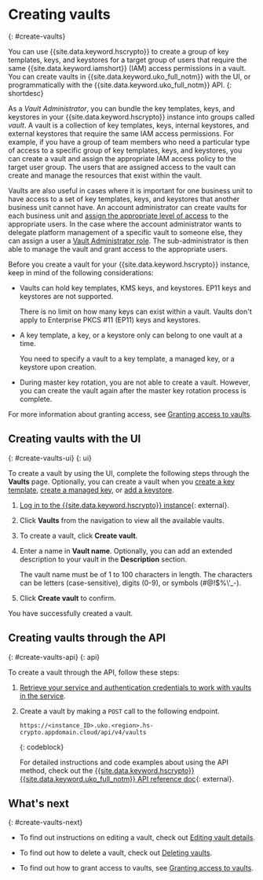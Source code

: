 # Creating vaults
{: #create-vaults}

You can use {{site.data.keyword.hscrypto}} to create a group of key templates, keys, and keystores for a target group of users that require the same {{site.data.keyword.iamshort}} (IAM) access permissions in a vault. You can create vaults in {{site.data.keyword.uko_full_notm}} with the UI, or programmatically with the {{site.data.keyword.uko_full_notm}} API.
{: shortdesc}

As a _Vault Administrator_, you can bundle the key templates, keys, and keystores in your {{site.data.keyword.hscrypto}} instance into groups called _vault_. A vault is a collection of key templates, keys, internal keystores, and external keystores that require the same IAM access permissions. For example, if you have a group of team members who need a particular type of access to a specific group of key templates, keys, and keystores, you can create a vault and assign the appropriate IAM access policy to the target user group. The users that are assigned access to the vault can create and manage the resources that exist within the vault.

Vaults are also useful in cases where it is important for one business unit to have access to a set of key templates, keys, and keystores that another business unit cannot have. An account administrator can create vaults for each business unit and [assign the appropriate level of access](/docs/hs-crypto?topic=hs-crypto-grant-access-vaults) to the appropriate users. In the case where the account administrator wants to delegate platform management of a specific vault to someone else, they can assign a user a [Vault Administrator role](/docs/hs-crypto?topic=hs-crypto-uko-manage-access#uko-service-access-roles). The sub-administrator is then able to manage the vault and grant access to the appropriate users.



Before you create a vault for your {{site.data.keyword.hscrypto}} instance, keep in mind of the following considerations:

- Vaults can hold key templates, KMS keys, and keystores. EP11 keys and keystores are not supported.

    There is no limit on how many keys can exist within a vault. Vaults don't apply to Enterprise PKCS #11 (EP11) keys and keystores. 

- A key template, a key, or a keystore only can belong to one vault at a time.

    You need to specify a vault to a key template, a managed key, or a keystore upon creation. 

- During master key rotation, you are not able to create a vault. However, you can create the vault again after the master key rotation process is complete. 

For more information about granting access, see [Granting access to vaults](/docs/hs-crypto?topic=hs-crypto-grant-access-vaults).


## Creating vaults with the UI
{: #create-vaults-ui}
{: ui}

To create a vault by using the UI, complete the following steps through the **Vaults** page. Optionally, you can create a vault when you [create a key template](/docs/hs-crypto?topic=hs-crypto-create-template), [create a managed key](/docs/hs-crypto?topic=hs-crypto-create-managed-keys), or [add a keystore](/docs/hs-crypto?topic=hs-crypto-create-internal-keystores).


1. [Log in to the {{site.data.keyword.hscrypto}} instance](https://cloud.ibm.com/login){: external}.
1. Click **Vaults** from the navigation to view all the available vaults.
1. To create a vault, click **Create vault**.
1. Enter a name in **Vault name**. Optionally, you can add an extended description to your vault in the **Description** section.
  
    The vault name must be of 1 to 100 characters in length. The characters can be letters (case-sensitive), digits (0-9), or symbols (#@!$%\’_-). 
  
1. Click **Create vault** to confirm.

You have successfully created a vault. 

## Creating vaults through the API
{: #create-vaults-api}
{: api}

To create a vault through the API, follow these steps:

1. [Retrieve your service and authentication credentials to work with vaults in the service](/docs/hs-crypto?topic=hs-crypto-set-up-uko-api).
2. Create a vault by making a `POST` call to the following endpoint.

    

    ```
    https://<instance_ID>.uko.<region>.hs-crypto.appdomain.cloud/api/v4/vaults
    
    ```
    {: codeblock}

    For detailed instructions and code examples about using the API method, check out the [{{site.data.keyword.hscrypto}} {{site.data.keyword.uko_full_notm}} API reference doc](/apidocs/uko#create-vault){: external}.

## What's next
{: #create-vaults-next}

- To find out instructions on editing a vault, check out [Editing vault details](/docs/hs-crypto?topic=hs-crypto-edit-vaults).

- To find out how to delete a vault, check out [Deleting vaults](/docs/hs-crypto?topic=hs-crypto-delete-vaults).
  
- To find out how to grant access to vaults, see [Granting access to vaults](/docs/hs-crypto?topic=hs-crypto-grant-access-vaults).

